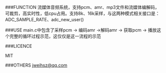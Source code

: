 ###FUNCTION
流媒体音频系统，支持pcm、amr、mp3文件和流媒体编解码，可裁剪，高实时性，低cpu占用。支持8k、16k采样，与这两种模式相关接口是：ADC_SAMPLE_RATE、adc_new_user()

###USE
main.c中包含了采样pcm -> 编码amr ->解码amr -> 获取pcm -> 播放这个完整的循环过程示范，这仅仅是这一流程的示范


###LICENCE

MIT

###OTHERS
jweihsz@qq.com